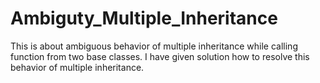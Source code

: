 # Ambiguty_Multiple_Inheritance
This is about ambiguous behavior of multiple inheritance while calling function from two base classes. I have given solution how to resolve this behavior of multiple inheritance.
